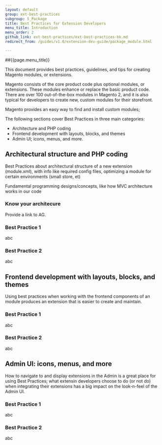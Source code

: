 ```yaml
---
layout: default
group: ext-best-practices
subgroup: 5_Package
title: Best Practices for Extension Developers
menu_title: Introduction
menu_order: 2
github_link: ext-best-practices/ext-best-practices-bk.md
redirect_from: /guides/v1.0/extension-dev-guide/package_module.html

---
```


##{{page.menu_title}}

This document provides best practices, guidelines, and tips for creating Magento modules, or extensions.

Magento consists of the core product code plus optional modules, or extensions.  These modules enhance or replace the basic product code. There are over 100 out-of-the-box modules in Magento 2, and it is also typical for developers to create new, custom modules for their storefront.

Magento provides an easy way to find and install custom modules; 

The following sections cover Best Practices in three main categories:

* Architecture and PHP coding
* Frontend development with layouts, blocks, and themes
* Admin UI; icons, menus, and more.

<h2 id="archi_php">Architectural structure and PHP coding </h2>

Best Practices about architectural structure of a new extension (module.xml), with info like required config files, optimizing a module for certain environments (small store, et)

Fundamental programming designs/concepts, like how MVC architecture works in our code

<h3 id="know_arch">Know your architecure</h3>
Provide a link to AG.

<h3 id="bp_arch_1">Best Practice 1</h3>

abc

<h3 id="bp_arch_2">Best Practice 2</h3>

abc

<h2 id="frontend">Frontend development with layouts, blocks, and themes</h2>

Using best practices when working with the frontend components of an module produces an extension that is easier to create and maintain. 

<h3 id="bp_frontend_1">Best Practice 1</h3>

abc

<h3 id="bp_frontend_2">Best Practice 2</h3>

abc

<h2 id="Admin">Admin UI: icons, menus, and more</h2>

How to navigate to and display extensions in the Admin is a great place for using Best Practices; what extensin developers choose to do (or not do) when integrating their extensions has a big impact on the look-n-feel of the Admin UI.

<h3 id="bp_admin_1">Best Practice 1</h3>

abc

<h3 id="bp_admin_2">Best Practice 2</h3>

abc
